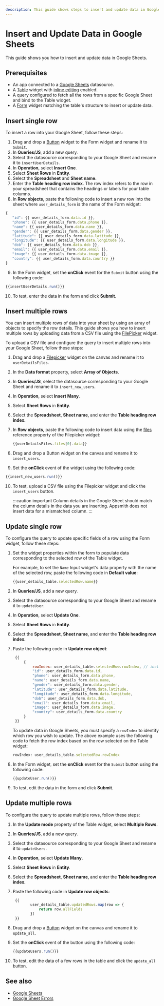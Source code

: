```yaml
---
description: This guide shows steps to insert and update data in Google Sheets.
---
```


# Insert and Update Data in Google Sheets

This guide shows you how to insert and update data in Google Sheets.

## Prerequisites

- An app connected to a [Google Sheets](/connect-data/reference/querying-google-sheets) datasource.
- A [Table](/reference/widgets/table) widget with [inline editing](/reference/widgets/table/inline-editing) enabled.
- A query configured to fetch all the rows from a specific Google Sheet and bind to the Table widget.
- A [Form](/reference/widgets/form) widget matching the table's structure to insert or update data.

## Insert single row
To insert a row into your Google Sheet, follow these steps:
1. Drag and drop a [Button](/reference/widgets/button]) widget to the Form widget and rename it to `Submit`.
2. In **Queries/JS**, add a new query.
3. Select the datasource corresponding to your Google Sheet and rename it to `insertUserDetails`.
4. In **Operation**, select **Insert One**.
5. Select **Sheet Rows** in **Entity**.
6. Select the **Spreadsheet** and **Sheet name**.
7. Enter the **Table heading row index**.
   The row index refers to the row in your spreadsheet that contains the headings or labels for your table columns.
8.  In **Row objects**, paste the following code to insert a new row into the sheet where `user_details_form` is the name of the Form widget:

   ```jsx
   {
      "id": {{ user_details_form.data.id }}, 
      "phone": {{ user_details_form.data.phone }}, 
      "name": {{ user_details_form.data.name }}, 
      "gender": {{ user_details_form.data.gender }}, 
      "latitude": {{ user_details_form.data.latitude }}, 
      "longitude": {{ user_details_form.data.longitude }}, 
      "dob": {{ user_details_form.data.dob }}, 
      "email": {{ user_details_form.data.email }}, 
      "image": {{ user_details_form.data.image }}, 
      "country": {{ user_details_form.data.country }}
   }
   ```
9.  In the Form widget, set the **onClick** event for the `Submit` button using the following code:

   ```jsx
   {{insertUserDetails.run()}}
   ```
10. To test, enter the data in the form and click **Submit**.

## Insert multiple rows
You can insert multiple rows of data into your sheet by using an array of objects to specify the row details. This guide shows you how to insert multiple rows by uploading data from a CSV file using the [FilePicker](/reference/widgets/filepicker) widget.

To upload a CSV file and configure the query to insert multiple rows into your Google Sheet, follow these steps:
1. Drag and drop a [Filepicker](/reference/widgets/filepicker) widget on the canvas and rename it to `userDetailsFiles`.
2. In the **Data format** property, select **Array of Objects**.
3. In **Queries/JS**, select the datasource corresponding to your Google Sheet and rename it to `insert_new_users`.
4. In **Operation**, select **Insert Many**.
5. Select **Sheet Rows** in **Entity**.
6. Select the **Spreadsheet**, **Sheet name**, and enter the **Table heading row index**.
7. In **Row objects**, paste the following code to insert data using the [files](/reference/widgets/filepicker#files-array) reference property of the Filepicker widget:

   ```jsx
   {{userDetailsFiles.files[0].data}}
   ```
8. Drag and drop a Button widget on the canvas and rename it to `insert_users`.
9. Set the **onClick** event of the widget using the following code:

  ```jsx
  {{insert_new_users.run()}}
  ```
10. To test, upload a CSV file using the Filepicker widget and click the `insert_users` button.
    
    :::caution important
	 Column details in the Google Sheet should match the column details in the data you are inserting. Appsmith does not insert data for a mismatched column.
	:::

## Update single row
To configure the query to update specific fields of a row using the Form widget, follow these steps:
1. Set the widget properties within the form to populate data corresponding to the selected row of the Table widget.
   
   For example, to set the `Name` Input widget's data property with the name of the selected row, paste the following code in **Default value**:

   ```jsx
   {{user_details_table.selectedRow.name}}
   ```

2. In **Queries/JS**, add a new query.
3. Select the datasource corresponding to your Google Sheet and rename it to `updateUser`.
4. In **Operation**, select **Update One**.
5. Select **Sheet Rows** in **Entity**.
6. Select the **Spreadsheet**, **Sheet name**, and enter the **Table heading row index**.
7. Paste the following code in **Update row object**:

   ```jsx
	{{
		{
			rowIndex: user_details_table.selectedRow.rowIndex, // includes rowIndex key
			"id": user_details_form.data.id, 
			"phone": user_details_form.data.phone, 
			"name": user_details_form.data.name, 
			"gender": user_details_form.data.gender, 
			"latitude": user_details_form.data.latitude, 
			"longitude": user_details_form.data.longitude, 
			"dob": user_details_form.data.dob, 
			"email": user_details_form.data.email, 
			"image": user_details_form.data.image, 
			"country": user_details_form.data.country
		}
	}}
   ```
   To update data in Google Sheets, you must specify a `rowIndex` to identify which row you wish to update.
   The above example uses the following code to fetch the row index based on the row selected on the Table widget:

   ```jsx
   rowIndex: user_details_table.selectedRow.rowIndex
   ```
8. In the Form widget, set the **onClick** event for the `Submit` button using the following code: 
   ```jsx
   {{updateUser.run()}}
   ```
9. To test, edit the data in the form and click **Submit**.

## Update multiple rows
To configure the query to update multiple rows, follow these steps:
1. In the **Update mode** property of the Table widget, select **Multiple Rows**.
2. In **Queries/JS**, add a new query.
3. Select the datasource corresponding to your Google Sheet and rename it to `updateUsers`.
4. In **Operation**, select **Update Many**.
5. Select **Sheet Rows** in **Entity**.
6. Select the **Spreadsheet**, **Sheet name**, and enter the **Table heading row index**.
7. Paste the following code in **Update row objects**:

   ```jsx
	{{
           user_details_table.updatedRows.map(row => {
               return row.allFields
           })
    }}
   ```
8. Drag and drop a [Button](/reference/widgets/button) widget on the canvas and rename it to `update_all`.
9. Set the **onClick** event of the button using the following code: 

   ```jsx
   {{updateUsers.run()}}
   ```
10. To test, edit the data of a few rows in the table and click the `update_all` button.

## See also
- [Google Sheets](/connect-data/reference/querying-google-sheets)
- [Google Sheet Errors](/help-and-support/troubleshooting-guide/action-errors/google-sheets-plugin-errors)
